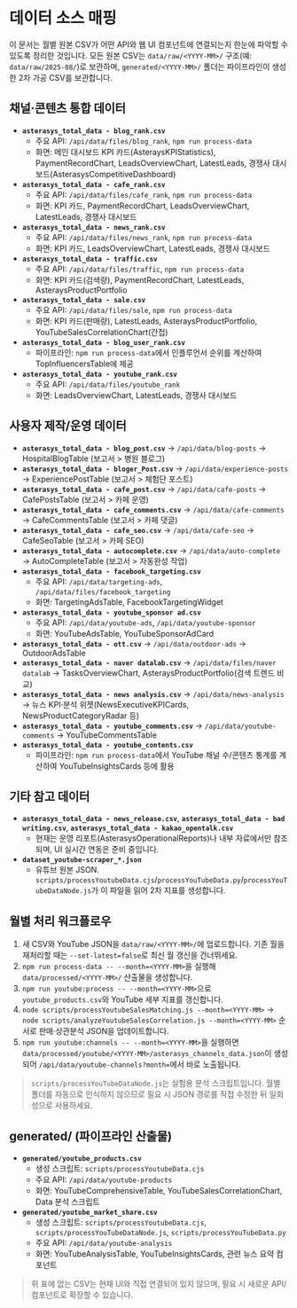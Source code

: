 # 데이터 소스 매핑

이 문서는 월별 원본 CSV가 어떤 API와 웹 UI 컴포넌트에 연결되는지 한눈에 파악할 수 있도록 정리한 것입니다. 모든 원본 CSV는 `data/raw/<YYYY-MM>/` 구조(예: `data/raw/2025-08/`)로 보관하며, `generated/<YYYY-MM>/` 폴더는 파이프라인이 생성한 2차 가공 CSV를 보관합니다.

## 채널·콘텐츠 통합 데이터
- **`asterasys_total_data - blog_rank.csv`**  
  - 주요 API: `/api/data/files/blog_rank`, `npm run process-data`
  - 화면: 메인 대시보드 KPI 카드(AsteraysKPIStatistics), PaymentRecordChart, LeadsOverviewChart, LatestLeads, 경쟁사 대시보드(AsterasysCompetitiveDashboard)
- **`asterasys_total_data - cafe_rank.csv`**  
  - 주요 API: `/api/data/files/cafe_rank`, `npm run process-data`
  - 화면: KPI 카드, PaymentRecordChart, LeadsOverviewChart, LatestLeads, 경쟁사 대시보드
- **`asterasys_total_data - news_rank.csv`**  
  - 주요 API: `/api/data/files/news_rank`, `npm run process-data`
  - 화면: KPI 카드, LeadsOverviewChart, LatestLeads, 경쟁사 대시보드
- **`asterasys_total_data - traffic.csv`**  
  - 주요 API: `/api/data/files/traffic`, `npm run process-data`
  - 화면: KPI 카드(검색량), PaymentRecordChart, LatestLeads, AsteraysProductPortfolio
- **`asterasys_total_data - sale.csv`**  
  - 주요 API: `/api/data/files/sale`, `npm run process-data`
  - 화면: KPI 카드(판매량), LatestLeads, AsteraysProductPortfolio, YouTubeSalesCorrelationChart(간접)
- **`asterasys_total_data - blog_user_rank.csv`**  
  - 파이프라인: `npm run process-data`에서 인플루언서 순위를 계산하여 TopInfluencersTable에 제공
- **`asterasys_total_data - youtube_rank.csv`**  
  - 주요 API: `/api/data/files/youtube_rank`
  - 화면: LeadsOverviewChart, LatestLeads, 경쟁사 대시보드

## 사용자 제작/운영 데이터
- **`asterasys_total_data - blog_post.csv`** → `/api/data/blog-posts` → HospitalBlogTable (보고서 > 병원 블로그)
- **`asterasys_total_data - bloger_Post.csv`** → `/api/data/experience-posts` → ExperiencePostTable (보고서 > 체험단 포스트)
- **`asterasys_total_data - cafe_post.csv`** → `/api/data/cafe-posts` → CafePostsTable (보고서 > 카페 운영)
- **`asterasys_total_data - cafe_comments.csv`** → `/api/data/cafe-comments` → CafeCommentsTable (보고서 > 카페 댓글)
- **`asterasys_total_data - cafe_seo.csv`** → `/api/data/cafe-seo` → CafeSeoTable (보고서 > 카페 SEO)
- **`asterasys_total_data - autocomplete.csv`** → `/api/data/auto-complete` → AutoCompleteTable (보고서 > 자동완성 작업)
- **`asterasys_total_data - facebook_targeting.csv`**  
  - 주요 API: `/api/data/targeting-ads`, `/api/data/files/facebook_targeting`
  - 화면: TargetingAdsTable, FacebookTargetingWidget
- **`asterasys_total_data - youtube_sponsor ad.csv`**  
  - 주요 API: `/api/data/youtube-ads`, `/api/data/youtube-sponsor`
  - 화면: YouTubeAdsTable, YouTubeSponsorAdCard
- **`asterasys_total_data - ott.csv`** → `/api/data/outdoor-ads` → OutdoorAdsTable
- **`asterasys_total_data - naver datalab.csv`** → `/api/data/files/naver datalab` → TasksOverviewChart, AsteraysProductPortfolio(검색 트렌드 비교)
- **`asterasys_total_data - news analysis.csv`** → `/api/data/news-analysis` → 뉴스 KPI·분석 위젯(NewsExecutiveKPICards, NewsProductCategoryRadar 등)
- **`asterasys_total_data - youtube_comments.csv`** → `/api/data/youtube-comments` → YouTubeCommentsTable
- **`asterasys_total_data - youtube_contents.csv`**  
  - 파이프라인: `npm run process-data`에서 YouTube 채널 수/콘텐츠 통계를 계산하여 YouTubeInsightsCards 등에 활용

## 기타 참고 데이터
- **`asterasys_total_data - news_release.csv`**, **`asterasys_total_data - bad writing.csv`**, **`asterasys_total_data - kakao_opentalk.csv`**  
  - 현재는 운영 리포트(AsterasysOperationalReports)나 내부 자료에서만 참조되며, UI 실시간 연동은 준비 중입니다.
- **`dataset_youtube-scraper_*.json`**  
  - 유튜브 원본 JSON. `scripts/processYoutubeData.cjs`/`processYouTubeData.py`/`processYouTubeDataNode.js`가 이 파일을 읽어 2차 지표를 생성합니다.

## 월별 처리 워크플로우
1. 새 CSV와 YouTube JSON을 `data/raw/<YYYY-MM>/`에 업로드합니다. 기존 월을 재처리할 때는 `--set-latest=false`로 최신 월 갱신을 건너뛰세요.
2. `npm run process-data -- --month=<YYYY-MM>`을 실행해 `data/processed/<YYYY-MM>/` 산출물을 생성합니다.
3. `npm run youtube:process -- --month=<YYYY-MM>`으로 `youtube_products.csv`와 YouTube 세부 지표를 갱신합니다.
4. `node scripts/processYoutubeSalesMatching.js --month=<YYYY-MM>` → `node scripts/analyzeYoutubeSalesCorrelation.js --month=<YYYY-MM>` 순서로 판매·상관분석 JSON을 업데이트합니다.
5. `npm run youtube:channels -- --month=<YYYY-MM>`을 실행하면 `data/processed/youtube/<YYYY-MM>/asterasys_channels_data.json`이 생성되어 `/api/data/youtube-channels?month=`에서 바로 노출됩니다.

> `scripts/processYouTubeDataNode.js`는 실험용 분석 스크립트입니다. 월별 폴더를 자동으로 인식하지 않으므로 필요 시 JSON 경로를 직접 수정한 뒤 일회성으로 사용하세요.

## generated/ (파이프라인 산출물)
- **`generated/youtube_products.csv`**  
  - 생성 스크립트: `scripts/processYoutubeData.cjs`
  - 주요 API: `/api/data/youtube-products`
  - 화면: YouTubeComprehensiveTable, YouTubeSalesCorrelationChart, Data 분석 스크립트
- **`generated/youtube_market_share.csv`**  
  - 생성 스크립트: `scripts/processYoutubeData.cjs`, `scripts/processYouTubeDataNode.js`, `scripts/processYouTubeData.py`
  - 주요 API: `/api/data/youtube-analysis`
  - 화면: YouTubeAnalysisTable, YouTubeInsightsCards, 관련 뉴스 요약 컴포넌트

> 위 표에 없는 CSV는 현재 UI와 직접 연결되어 있지 않으며, 필요 시 새로운 API/컴포넌트로 확장할 수 있습니다.
